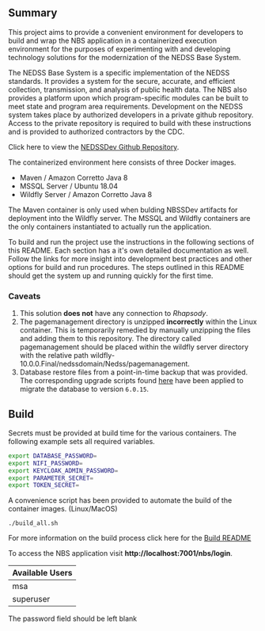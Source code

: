 ## Summary

This project aims to provide a convenient environment for developers to build and wrap the NBS application in a
containerized execution environment for the purposes of experimenting with and developing technology solutions for
the modernization of the NEDSS Base System.

The NEDSS Base System is a specific implementation of the NEDSS standards.
It provides a system for the secure, accurate, and efficient collection, transmission, and analysis of public health data.
The NBS also provides a platform upon which program-specific modules can be built to meet state and program area requirements.
Development on the NEDSS system takes place by authorized developers in a private github repository.
Access to the private repository is required to build with these instructions and is provided to authorized contractors
by the CDC.

Click here to view the [NEDSSDev Github Repository](https://github.com/cdcent/NEDSSDev).

The containerized environment here consists of three Docker images.

- Maven / Amazon Corretto Java 8
- MSSQL Server / Ubuntu 18.04
- Wildfly Server / Amazon Corretto Java 8

The Maven container is only used when bulding NBSSDev artifacts for deployment into the Wildfly server.
The MSSQL and Wildfly containers are the only containers instantiated to actually run the application.

To build and run the project use the instructions in the following sections of this README.
Each section has a it's own detailed documentation as well.
Follow the links for more insight into development best practices and other options for build and run procedures.
The steps outlined in this README should get the system up and running quickly for the first time.

### Caveats

1. This solution **does not** have any connection to _Rhapsody_.
2. The pagemanagement directory is unzipped **incorrectly** within the Linux container. This is temporarily remedied
   by manually unzipping the files and adding them to this repository. The directory called pagemanagement should be
   placed within the wildfly server directory with the relative path wildfly-10.0.0.Final/nedssdomain/Nedss/pagemanagement.
3. Database restore files from a point-in-time backup that was provided. The corresponding upgrade scripts found [here](https://github.com/cdcent/NEDSSDB/tree/master/NBS_DB/db/Disk_Database/WINDOWS/DB%20Setup%20Scripts-Release%20Upgrade/MS%20SQL) have been applied to migrate the database to version `6.0.15`.

## Build
Secrets must be provided at build time for the various containers. The following example sets all required variables.

```sh
export DATABASE_PASSWORD=
export NIFI_PASSWORD=
export KEYCLOAK_ADMIN_PASSWORD=
export PARAMETER_SECRET=
export TOKEN_SECRET=
```

A convenience script has been provided to automate the build of the container images.
(Linux/MacOS)

```shell
./build_all.sh
```

For more information on the build process click here for the [Build README](doc/build.md)


To access the NBS application visit **http://localhost:7001/nbs/login**.

|Available Users|
|-|
|msa|
|superuser|

The password field should be left blank

